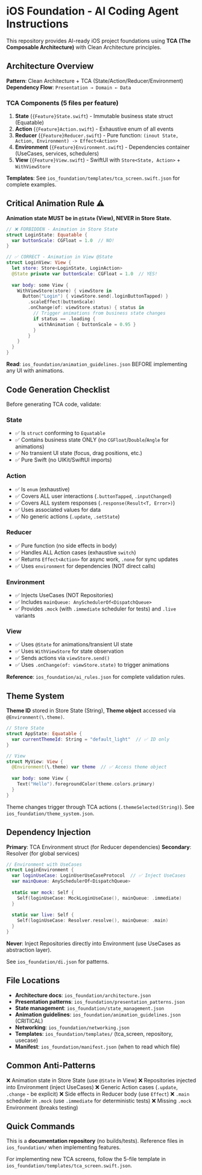 # iOS Foundation - AI Coding Agent Instructions

This repository provides AI-ready iOS project foundations using **TCA (The Composable Architecture)** with Clean Architecture principles.

## Architecture Overview

**Pattern**: Clean Architecture + TCA (State/Action/Reducer/Environment)
**Dependency Flow**: `Presentation → Domain ← Data`

### TCA Components (5 files per feature)
1. **State** (`{Feature}State.swift`) - Immutable business state struct (Equatable)
2. **Action** (`{Feature}Action.swift`) - Exhaustive enum of all events
3. **Reducer** (`{Feature}Reducer.swift`) - Pure function: `(inout State, Action, Environment) -> Effect<Action>`
4. **Environment** (`{Feature}Environment.swift`) - Dependencies container (UseCases, services, schedulers)
5. **View** (`{Feature}View.swift`) - SwiftUI with `Store<State, Action>` + `WithViewStore`

**Templates**: See `ios_foundation/templates/tca_screen.swift.json` for complete examples.

## Critical Animation Rule ⚠️

**Animation state MUST be in `@State` (View), NEVER in Store State.**

```swift
// ❌ FORBIDDEN - Animation in Store State
struct LoginState: Equatable {
  var buttonScale: CGFloat = 1.0  // NO!
}

// ✅ CORRECT - Animation in View @State
struct LoginView: View {
  let store: Store<LoginState, LoginAction>
  @State private var buttonScale: CGFloat = 1.0  // YES!
  
  var body: some View {
    WithViewStore(store) { viewStore in
      Button("Login") { viewStore.send(.loginButtonTapped) }
        .scaleEffect(buttonScale)
        .onChange(of: viewStore.status) { status in
          // Trigger animations from business state changes
          if status == .loading {
            withAnimation { buttonScale = 0.95 }
          }
        }
    }
  }
}
```

**Read**: `ios_foundation/animation_guidelines.json` BEFORE implementing any UI with animations.

## Code Generation Checklist

Before generating TCA code, validate:

### State
- ✅ Is `struct` conforming to `Equatable`
- ✅ Contains business state ONLY (no `CGFloat`/`Double`/`Angle` for animations)
- ✅ No transient UI state (focus, drag positions, etc.)
- ✅ Pure Swift (no UIKit/SwiftUI imports)

### Action
- ✅ Is `enum` (exhaustive)
- ✅ Covers ALL user interactions (`.buttonTapped`, `.inputChanged`)
- ✅ Covers ALL system responses (`.response(Result<T, Error>)`)
- ✅ Uses associated values for data
- ✅ No generic actions (`.update`, `.setState`)

### Reducer
- ✅ Pure function (no side effects in body)
- ✅ Handles ALL Action cases (exhaustive `switch`)
- ✅ Returns `Effect<Action>` for async work, `.none` for sync updates
- ✅ Uses `environment` for dependencies (NOT direct calls)

### Environment
- ✅ Injects UseCases (NOT Repositories)
- ✅ Includes `mainQueue: AnySchedulerOf<DispatchQueue>`
- ✅ Provides `.mock` (with `.immediate` scheduler for tests) and `.live` variants

### View
- ✅ Uses `@State` for animations/transient UI state
- ✅ Uses `WithViewStore` for state observation
- ✅ Sends actions via `viewStore.send()`
- ✅ Uses `.onChange(of: viewStore.state)` to trigger animations

**Reference**: `ios_foundation/ai_rules.json` for complete validation rules.

## Theme System

**Theme ID** stored in Store State (String), **Theme object** accessed via `@Environment(\.theme)`.

```swift
// Store State
struct AppState: Equatable {
  var currentThemeId: String = "default_light"  // ✅ ID only
}

// View
struct MyView: View {
  @Environment(\.theme) var theme  // ✅ Access theme object
  
  var body: some View {
    Text("Hello").foregroundColor(theme.colors.primary)
  }
}
```

Theme changes trigger through TCA actions (`.themeSelected(String)`). See `ios_foundation/theme_system.json`.

## Dependency Injection

**Primary**: TCA Environment struct (for Reducer dependencies)
**Secondary**: Resolver (for global services)

```swift
// Environment with UseCases
struct LoginEnvironment {
  var loginUseCase: LoginUserUseCaseProtocol  // ✅ Inject UseCases
  var mainQueue: AnySchedulerOf<DispatchQueue>
  
  static var mock: Self {
    Self(loginUseCase: MockLoginUseCase(), mainQueue: .immediate)
  }
  
  static var live: Self {
    Self(loginUseCase: Resolver.resolve(), mainQueue: .main)
  }
}
```

**Never**: Inject Repositories directly into Environment (use UseCases as abstraction layer).

See `ios_foundation/di.json` for patterns.

## File Locations

- **Architecture docs**: `ios_foundation/architecture.json`
- **Presentation patterns**: `ios_foundation/presentation_patterns.json`
- **State management**: `ios_foundation/state_management.json`
- **Animation guidelines**: `ios_foundation/animation_guidelines.json` (CRITICAL)
- **Networking**: `ios_foundation/networking.json`
- **Templates**: `ios_foundation/templates/` (tca_screen, repository, usecase)
- **Manifest**: `ios_foundation/manifest.json` (when to read which file)

## Common Anti-Patterns

❌ Animation state in Store State (use `@State` in View)
❌ Repositories injected into Environment (inject UseCases)
❌ Generic Action cases (`.update`, `.change` - be explicit)
❌ Side effects in Reducer body (use `Effect`)
❌ `.main` scheduler in `.mock` (use `.immediate` for deterministic tests)
❌ Missing `.mock` Environment (breaks testing)

## Quick Commands

This is a **documentation repository** (no builds/tests). Reference files in `ios_foundation/` when implementing features.

For implementing new TCA screens, follow the 5-file template in `ios_foundation/templates/tca_screen.swift.json`.
